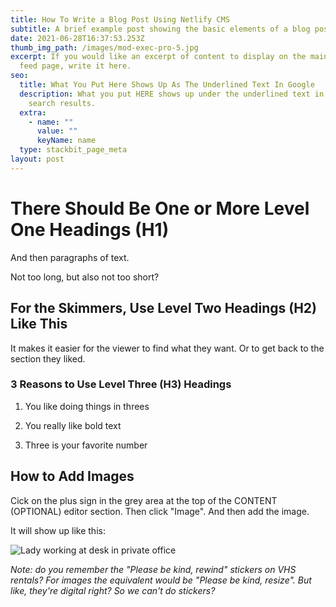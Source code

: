 ```yaml
---
title: How To Write a Blog Post Using Netlify CMS
subtitle: A brief example post showing the basic elements of a blog post.
date: 2021-06-28T16:37:53.253Z
thumb_img_path: /images/mod-exec-pro-5.jpg
excerpt: If you would like an excerpt of content to display on the main blog
  feed page, write it here.
seo:
  title: What You Put Here Shows Up As The Underlined Text In Google
  description: What you put HERE shows up under the underlined text in Google
    search results.
  extra:
    - name: ""
      value: ""
      keyName: name
  type: stackbit_page_meta
layout: post
---
```

# There Should Be One or More Level One Headings (H1)

And then paragraphs of text.

Not too long, but also not too short?

## For the Skimmers, Use Level Two Headings (H2) Like This

It makes it easier for the viewer to find what they want. Or to get back to the section they liked.

### 3 Reasons to Use Level Three (H3) Headings

1) You like doing things in threes

2) You really like bold text

3) Three is your favorite number

## How to Add Images

Cick on the plus sign in the grey area at the top of the CONTENT (OPTIONAL) editor section. Then click "Image". And then add the image.

It will show up like this:

![Lady working at desk in private office](/images/meridian-preston_hollow-116.jpg "Example private office")

*Note: do you remember the "Please be kind, rewind" stickers on VHS rentals? For images the equivalent would be "Please be kind, resize". But like, they're digital right? So we can't do stickers?*